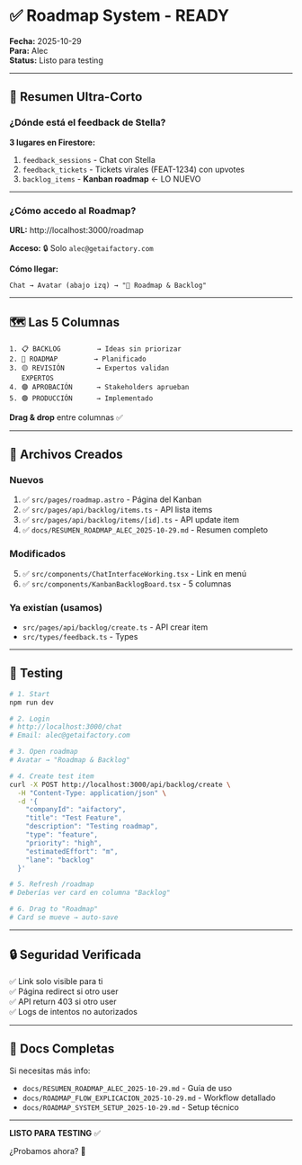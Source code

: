 # ✅ Roadmap System - READY

**Fecha:** 2025-10-29  
**Para:** Alec  
**Status:** Listo para testing

---

## 🎯 Resumen Ultra-Corto

### ¿Dónde está el feedback de Stella?

**3 lugares en Firestore:**

1. `feedback_sessions` - Chat con Stella
2. `feedback_tickets` - Tickets virales (FEAT-1234) con upvotes
3. `backlog_items` - **Kanban roadmap** ← LO NUEVO

---

### ¿Cómo accedo al Roadmap?

**URL:** http://localhost:3000/roadmap

**Acceso:** 🔒 Solo `alec@getaifactory.com`

**Cómo llegar:**
```
Chat → Avatar (abajo izq) → "🎯 Roadmap & Backlog"
```

---

## 🗺️ Las 5 Columnas

```
1. 📋 BACKLOG         → Ideas sin priorizar
2. 🔵 ROADMAP         → Planificado
3. 🟡 REVISIÓN        → Expertos validan
   EXPERTOS
4. 🟣 APROBACIÓN      → Stakeholders aprueban
5. 🟢 PRODUCCIÓN      → Implementado
```

**Drag & drop** entre columnas ✅

---

## 📁 Archivos Creados

### Nuevos
1. ✅ `src/pages/roadmap.astro` - Página del Kanban
2. ✅ `src/pages/api/backlog/items.ts` - API lista items
3. ✅ `src/pages/api/backlog/items/[id].ts` - API update item
4. ✅ `docs/RESUMEN_ROADMAP_ALEC_2025-10-29.md` - Resumen completo

### Modificados
5. ✅ `src/components/ChatInterfaceWorking.tsx` - Link en menú
6. ✅ `src/components/KanbanBacklogBoard.tsx` - 5 columnas

### Ya existían (usamos)
- `src/pages/api/backlog/create.ts` - API crear item
- `src/types/feedback.ts` - Types

---

## 🧪 Testing

```bash
# 1. Start
npm run dev

# 2. Login
# http://localhost:3000/chat
# Email: alec@getaifactory.com

# 3. Open roadmap
# Avatar → "Roadmap & Backlog"

# 4. Create test item
curl -X POST http://localhost:3000/api/backlog/create \
  -H "Content-Type: application/json" \
  -d '{
    "companyId": "aifactory",
    "title": "Test Feature",
    "description": "Testing roadmap",
    "type": "feature",
    "priority": "high",
    "estimatedEffort": "m",
    "lane": "backlog"
  }'

# 5. Refresh /roadmap
# Deberías ver card en columna "Backlog"

# 6. Drag to "Roadmap"
# Card se mueve → auto-save
```

---

## 🔒 Seguridad Verificada

✅ Link solo visible para ti  
✅ Página redirect si otro user  
✅ API return 403 si otro user  
✅ Logs de intentos no autorizados  

---

## 📖 Docs Completas

Si necesitas más info:

- `docs/RESUMEN_ROADMAP_ALEC_2025-10-29.md` - Guía de uso
- `docs/ROADMAP_FLOW_EXPLICACION_2025-10-29.md` - Workflow detallado
- `docs/ROADMAP_SYSTEM_SETUP_2025-10-29.md` - Setup técnico

---

**LISTO PARA TESTING** ✅

¿Probamos ahora? 🚀


